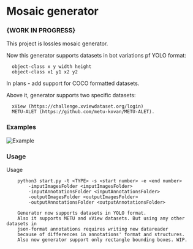 # Mosaic generator
### {WORK IN PROGRESS}

This project is lossles mosaic generator.  


Now this generator supports datasets in bot variations pf YOLO format:

      object-class x y width height
      object-class x1 y1 x2 y2
  
In plans - add support for COCO formatted datasets.

Above it, generator supports two specific datasets: 

      xView (https://challenge.xviewdataset.org/login)
      METU-ALET (https://github.com/metu-kovan/METU-ALET).
  



### Examples

![Example](https://i.imgur.com/4bS60Dv.png)

### Usage
Usage
        
        python3 start.py -t <TYPE> -s <start number> -e <end number> 
            -imputImagesFolder <imputImagesFolder> 
            -inputAnnotationsFolder <inputAnnotationsFolder>
            -outputImagesFolder <outputImagesFolder>
            -outputAnnotationsFolder <outputAnnotationsFolder>

        Generator now supports datasets in YOLO format.
        Also it supports METU and xView datasets. But using any other datasets in
        json-format annotations requires writing new datareader 
        because of differences in annotations' format and structures.
        Also now generator support only rectangle bounding boxes. WIP.
